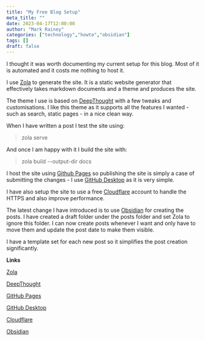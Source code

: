 ```yaml
---
title: "My Free Blog Setup"
meta_title: ""
date: 2023-04-17T12:00:00
author: "Mark Rainey"
categories: ["technology","howto","obsidian"]
tags: []
draft: false
---
```


I thought it was worth documenting my current setup for this blog. Most of it is automated and it costs me nothing to host it.


I use [Zola](https://www.getzola.org/) to generate the site. It is a static website generator that effectively takes markdown documents and a theme and produces the site.

The theme I use is based on [DeepThought](https://www.getzola.org/themes/deepthought) with a few tweaks and customisations. I like this theme as it supports all the features I wanted - such as search, static pages - in a nice clean way.

When I have written a post I test the site using:

> zola serve

And once I am happy with it I build the site with:

> zola build --output-dir docs

I host the site using [Github Pages](<[GitHub Pages](https://pages.github.com)>) so publishing the site is simply a case of submitting the changes - I use [GitHub Desktop](https://desktop.github.com/) as it is very simple.

I have also setup the site to use a free [Cloudflare](https://www.cloudflare.com/en-gb/plans/free/) account to handle the HTTPS and also improve performance.

The latest change I have introduced is to use [Obsidian](https://obsidian.md/) for creating the posts. I have created a draft folder under the posts folder and set Zola to ignore this folder. I can now create posts whenever I want and only have to move them and update the post date to make them visible.

I have a template set for each new post so it simplifies the post creation significantly.

__Links__

[Zola](https://www.getzola.org/)

[DeepThought](https://www.getzola.org/themes/deepthought)

[GitHub Pages](https://pages.github.com)

[GitHub Desktop](https://desktop.github.com/)

[Cloudflare](https://www.cloudflare.com/en-gb/plans/free/)

[Obsidian](https://obsidian.md/)
